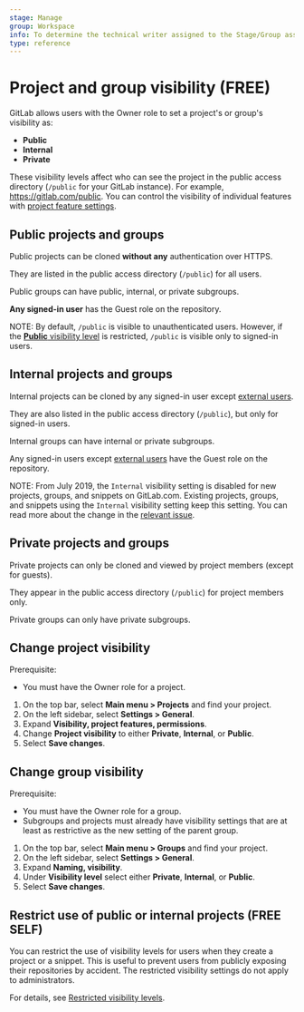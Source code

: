 ```yaml
---
stage: Manage
group: Workspace
info: To determine the technical writer assigned to the Stage/Group associated with this page, see https://about.gitlab.com/handbook/engineering/ux/technical-writing/#assignments
type: reference
---
```


# Project and group visibility **(FREE)**

GitLab allows users with the Owner role to set a project's or group's visibility as:

- **Public**
- **Internal**
- **Private**

These visibility levels affect who can see the project in the public access directory (`/public`
for your GitLab instance). For example, <https://gitlab.com/public>.
You can control the visibility of individual features with
[project feature settings](permissions.md#project-features).

## Public projects and groups

Public projects can be cloned **without any** authentication over HTTPS.

They are listed in the public access directory (`/public`) for all users.

Public groups can have public, internal, or private subgroups.

**Any signed-in user** has the Guest role on the repository.

NOTE:
By default, `/public` is visible to unauthenticated users. However, if the
[**Public** visibility level](admin_area/settings/visibility_and_access_controls.md#restrict-visibility-levels)
is restricted, `/public` is visible only to signed-in users.

## Internal projects and groups

Internal projects can be cloned by any signed-in user except
[external users](permissions.md#external-users).

They are also listed in the public access directory (`/public`), but only for signed-in users.

Internal groups can have internal or private subgroups.

Any signed-in users except [external users](permissions.md#external-users) have the
Guest role on the repository.

NOTE:
From July 2019, the `Internal` visibility setting is disabled for new projects, groups,
and snippets on GitLab.com. Existing projects, groups, and snippets using the `Internal`
visibility setting keep this setting. You can read more about the change in the
[relevant issue](https://gitlab.com/gitlab-org/gitlab/-/issues/12388).

## Private projects and groups

Private projects can only be cloned and viewed by project members (except for guests).

They appear in the public access directory (`/public`) for project members only.

Private groups can only have private subgroups.

## Change project visibility

Prerequisite:

- You must have the Owner role for a project.

1. On the top bar, select **Main menu > Projects** and find your project.
1. On the left sidebar, select **Settings > General**.
1. Expand **Visibility, project features, permissions**.
1. Change **Project visibility** to either **Private**, **Internal**, or **Public**.
1. Select **Save changes**.

## Change group visibility

Prerequisite:

- You must have the Owner role for a group.
- Subgroups and projects must already have visibility settings that are at least as
  restrictive as the new setting of the parent group.

1. On the top bar, select **Main menu > Groups** and find your project.
1. On the left sidebar, select **Settings > General**.
1. Expand **Naming, visibility**.
1. Under **Visibility level** select either **Private**, **Internal**, or **Public**.
1. Select **Save changes**.

## Restrict use of public or internal projects **(FREE SELF)**

You can restrict the use of visibility levels for users when they create a project or a snippet.
This is useful to prevent users from publicly exposing their repositories by accident. The
restricted visibility settings do not apply to administrators.

For details, see [Restricted visibility levels](admin_area/settings/visibility_and_access_controls.md#restrict-visibility-levels).

<!-- ## Troubleshooting

Include any troubleshooting steps that you can foresee. If you know beforehand what issues
one might have when setting this up, or when something is changed, or on upgrading, it's
important to describe those, too. Think of things that may go wrong and include them here.
This is important to minimize requests for support, and to avoid doc comments with
questions that you know someone might ask.

Each scenario can be a third-level heading, e.g. `### Getting error message X`.
If you have none to add when creating a doc, leave this section in place
but commented out to help encourage others to add to it in the future. -->
